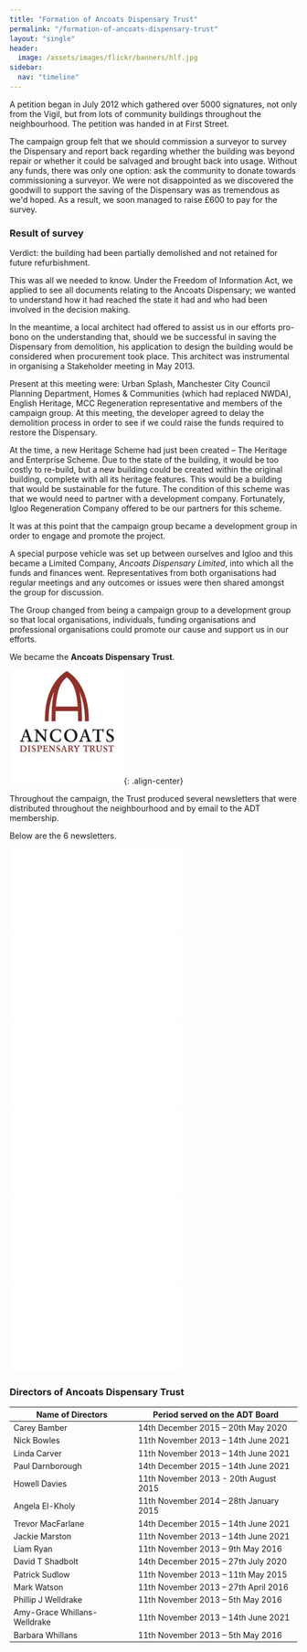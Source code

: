 ```yaml
---
title: "Formation of Ancoats Dispensary Trust"
permalink: "/formation-of-ancoats-dispensary-trust"
layout: "single"
header:
  image: /assets/images/flickr/banners/hlf.jpg
sidebar:
  nav: "timeline"
---
```


A petition began in July 2012 which gathered over 5000 signatures, not only from the Vigil, but from lots of community buildings throughout the neighbourhood.  The petition was handed in at First Street.   

The campaign group felt that we should commission a surveyor to survey the Dispensary and report back regarding whether the building was beyond repair or whether it could be salvaged and brought back into usage.  Without any funds, there was only one option: ask the community to donate towards commissioning a surveyor.  We were not disappointed as we discovered the goodwill to support the saving of the Dispensary was as tremendous as we'd hoped. As a result, we soon managed to raise £600 to pay for the survey. 

### Result of survey 

Verdict: the building had been partially demolished and not retained for future refurbishment.

This was all we needed to know. Under the Freedom of Information Act, we applied to see all documents relating to the Ancoats Dispensary; we wanted to understand how it had reached the state it had and who had been involved in the decision making.

In the meantime, a local architect had offered to assist us in our efforts pro-bono on the understanding that, should we be successful in saving the Dispensary from demolition, his application to design the building would be considered when procurement took place.  This architect was instrumental in organising a Stakeholder meeting in May 2013.

Present at this meeting were: Urban Splash, Manchester City Council Planning Department, Homes & Communities (which had replaced NWDA), English Heritage, MCC Regeneration representative and members of the campaign group. At this meeting, the developer agreed to delay the demolition process in order to see if we could raise the funds required to restore the Dispensary.

At the time, a new Heritage Scheme had just been created – The Heritage and Enterprise Scheme.  Due to the state of the building, it would be too costly to re-build, but a new building could be created within the original building, complete with all its heritage features. This would be a building that would be sustainable for the future.  The condition of this scheme was that we would need to partner with a development company. Fortunately, Igloo Regeneration Company offered to be our partners for this scheme. 

It was at this point that the campaign group became a development group in order to engage and promote the project.

A special purpose vehicle was set up between ourselves and Igloo and this became a Limited Company, *Ancoats Dispensary Limited*, into which all the funds and finances went.  Representatives from both organisations had regular meetings and any outcomes or issues were then shared amongst the group for discussion. 

The Group changed from being a campaign group to a development group so that local organisations, individuals, funding organisations and professional organisations could promote our cause and support us in our efforts.  

We became the **Ancoats Dispensary Trust**. 

<img src="assets/images/flickr/formation-of-ancoats-dispensary-trust/logo.jpg" width="200" height="200">{: .align-center}

Throughout the campaign, the Trust produced several newsletters that were distributed throughout the neighbourhood and by email to the ADT membership.

Below are the 6 newsletters.

<embed src="assets/images/FINAL EDITION OF NEWSLETTER WINTER 2016.pdf" type="application/pdf">

<embed src="assets/images/ADT Newsletter Spring Summer edition 2015  Issue 4.pdf" type="application/pdf">

<embed src="assets/images/ADT Newsletter Winter edition 2014 Issue 3.pdf" type="application/pdf">

<embed src="assets/images/ADT Newsletter Winter edition 2015 No 5.pdf" type="application/pdf">

<embed src="assets/images/Autumn Newsletter 2014.pdf" type="application/pdf">

<embed src="assets/images/Summer Newsletter 2014 - Dispensary News.pdf" type="application/pdf">

### Directors of Ancoats Dispensary Trust

| Name of Directors  | Period served on the ADT Board |
| ------------- | ------------- |
| Carey Bamber | 14th December 2015 – 20th May 2020 |
| Nick Bowles | 11th November 2013 – 14th June 2021 |
| Linda Carver | 11th November 2013 – 14th June 2021 |
| Paul Darnborough | 14th December 2015 – 14th June 2021 |
| Howell Davies | 11th November 2013 - 20th August 2015 |
| Angela El-Kholy | 11th November 2014 – 28th January 2015 |
| Trevor MacFarlane | 14th December 2015 – 14th June 2021 |
| Jackie Marston | 11th November 2013 – 14th June 2021 |
| Liam Ryan | 11th November 2013 – 9th May 2016 |
| David T Shadbolt | 14th December 2015 – 27th July 2020 |
| Patrick Sudlow | 11th November 2013 – 11th May 2015 |
| Mark Watson | 11th November 2013 – 27th April 2016 |
| Phillip J Welldrake | 11th November 2013 – 5th May 2016 |
| Amy-Grace Whillans-Welldrake | 11th November 2013 – 14th June 2021 |
| Barbara Whillans | 11th November 2013 – 5th May 2016 |
